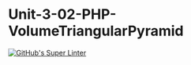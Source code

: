 # Unit-3-02-PHP-VolumeTriangularPyramid
[![GitHub's Super Linter](https://github.com/ICS20-Programming-SavyonM/Unit-3-02-PHP-VolumeTriangularPyramid/workflows/GitHub's%20Super%20Linter/badge.svg)](https://github.com/ICS20-Programming-SavyonM/Unit-3-02-PHP-VolumeTriangularPyramid/actions)